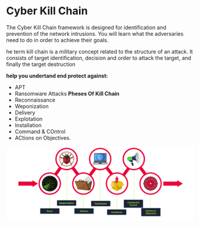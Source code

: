 # Cyber Kill Chain

<p>The Cyber Kill Chain framework is designed for identification and prevention of the network intrusions. You will learn what the adversaries need to do in order to achieve their goals.</p>

<p>he term kill chain is a military concept related to the structure of an attack. It consists of target identification, decision and order to attack the target, and finally the target destruction</p>

**help you undertand end protect against:**
* APT 
* Ransomware Attacks
**Pheses Of Kill Chain**
* Reconnaissance
* Weponization
* Delivery 
* Explotation 
* Installation 
* Command & COntrol 
* ACtions on Objectives.

![Cyber Kill Chain ](CyberKill.png)

